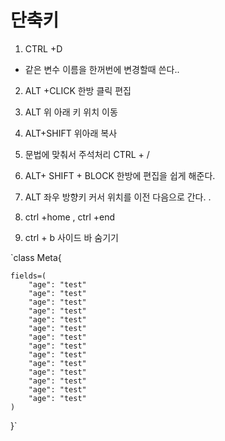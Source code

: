 # 단축키

 1. CTRL +D 

  - 같은 변수 이름을 한꺼번에 변경할때 쓴다..
 2. ALT +CLICK  한방 클릭 편집

 3.  ALT  위 아래 키  위치 이동

 4.  ALT+SHIFT 위아래 복사

 5. 문법에 맞춰서  주석처리 CTRL  + /

 6. ALT+ SHIFT + BLOCK 한방에 편집을 쉽게 해준다. 

 7. ALT  좌우 방향키 커서 위치를 이전 다음으로 간다. .

 8. ctrl +home , ctrl +end 

 9. ctrl + b   사이드 바 숨기기

 
`class Meta{
    
    fields=(
        "age": "test"
        "age": "test"
        "age": "test"
        "age": "test"
        "age": "test"
        "age": "test"
        "age": "test"
        "age": "test"
        "age": "test"
        "age": "test"
        "age": "test"
        "age": "test"
        "age": "test"
        "age": "test"
    )
}`